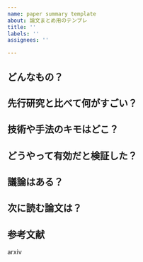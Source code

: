 ```yaml
---
name: paper summary template
about: 論文まとめ用のテンプレ
title: ''
labels: ''
assignees: ''

---
```


## どんなもの？
   
## 先行研究と比べて何がすごい？  
  
## 技術や手法のキモはどこ？
  
## どうやって有効だと検証した？  
  
## 議論はある？  
  
## 次に読む論文は？  
  
## 参考文献  
arxiv
